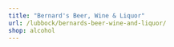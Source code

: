 ```yaml
---
title: "Bernard's Beer, Wine & Liquor"
url: /lubbock/bernards-beer-wine-and-liquor/
shop: alcohol
---
```

